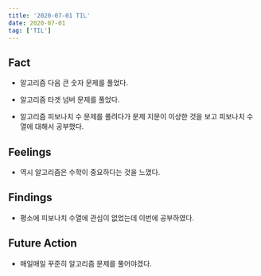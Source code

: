 ```yaml
---
title: '2020-07-01 TIL'
date: 2020-07-01
tag: ['TIL']
---
```


## Fact

- 알고리즘 다음 큰 숫자 문제를 풀었다.

- 알고리즘 타겟 넘버 문제를 풀었다.

- 알고리즘 피보나치 수 문제를 풀려다가 문제 지문이 이상한 것을 보고 피보나치 수열에 대해서 공부했다.

## Feelings

- 역시 알고리즘은 수학이 중요하다는 것을 느꼈다.

## Findings

- 평소에 피보나치 수열에 관심이 없었는데 이번에 공부하였다.

## Future Action

- 매일매일 꾸준히 알고리즘 문제를 풀어야겠다.
